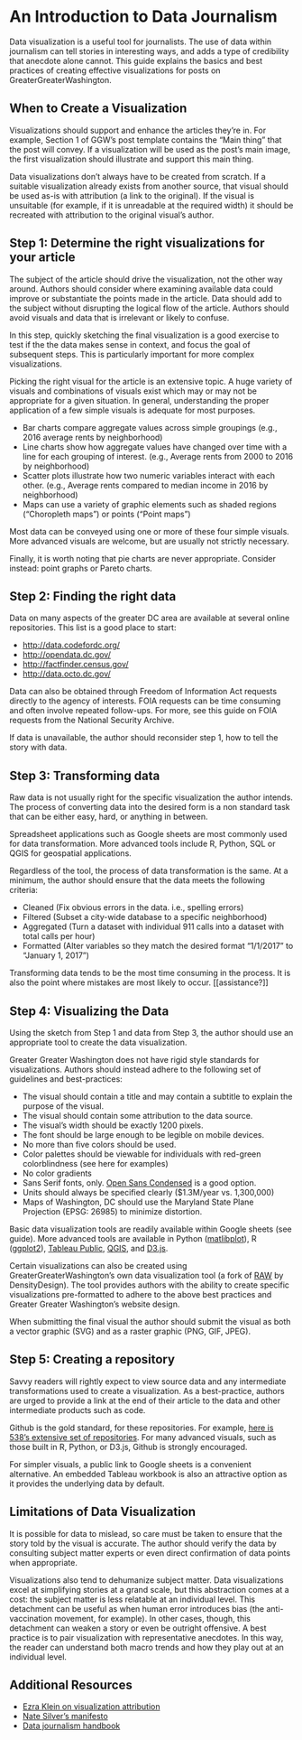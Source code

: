 # An Introduction to Data Journalism

Data visualization is a useful tool for journalists. The use of data within journalism can tell stories in interesting ways, and adds a type of credibility that anecdote alone cannot. This guide explains the basics and best practices of creating effective visualizations for posts on GreaterGreaterWashington.

## When to Create a Visualization

Visualizations should support and enhance the articles they’re in. For example, Section 1 of GGW’s post template contains the “Main thing” that the post will convey. If a visualization will be used as the post’s main image, the first visualization should illustrate and support this main thing.

Data visualizations don’t always have to be created from scratch. If a suitable visualization already exists from another source, that visual should be used as-is with attribution (a link to the original). If the visual is unsuitable (for example, if it is unreadable at the required width) it should be recreated with attribution to the original visual’s author.

## Step 1: Determine the right visualizations for your article

The subject of the article should drive the visualization, not the other way around. Authors should consider where examining available data could improve or substantiate the points made in the article. Data should add to the subject without disrupting the logical flow of the article. Authors should avoid visuals and data that is irrelevant or likely to confuse.

In this step, quickly sketching the final visualization is a good exercise to test if the the data makes sense in context, and focus the goal of subsequent steps. This is particularly important for more complex visualizations.

Picking the right visual for the article is an extensive topic. A huge variety of visuals and combinations of visuals exist which may or may not be appropriate for a given situation.  In general, understanding the proper application of a few simple visuals is adequate for most purposes.

* Bar charts compare aggregate values across simple groupings (e.g., 2016 average rents by neighborhood)
* Line charts show how aggregate values have changed over time with a line for each grouping of interest. (e.g., Average rents from 2000 to 2016 by neighborhood)
* Scatter plots illustrate how two numeric variables interact with each other. (e.g., Average rents compared to median income in 2016 by neighborhood)
* Maps can use a variety of graphic elements such as shaded regions (“Choropleth maps”) or points (“Point maps”)

Most data can be conveyed using one or more of these four simple visuals. More advanced visuals are welcome, but are usually not strictly necessary.

Finally, it is worth noting that pie charts are never appropriate. Consider instead: point graphs or Pareto charts.

## Step 2: Finding the right data

Data on many aspects of the greater DC area are available at several online repositories. This list is a good place to start:

* http://data.codefordc.org/
* http://opendata.dc.gov/
* http://factfinder.census.gov/
* http://data.octo.dc.gov/

Data can also be obtained through Freedom of Information Act requests directly to the agency of interests. FOIA requests can be  time consuming and often involve repeated follow-ups. For more, see this guide on FOIA requests from the National Security Archive.

If data is unavailable, the author should reconsider step 1, how to tell the story with data.

## Step 3: Transforming data

Raw data is not usually right for the specific visualization the author intends. The process of converting data into the desired form is a non standard task that can be either easy, hard, or anything in between. 

Spreadsheet applications such as Google sheets are most commonly used for data transformation. More advanced tools include R, Python, SQL or QGIS for geospatial applications.  

Regardless of the tool, the process of data transformation is the same. At a minimum, the author should ensure that the data meets the following criteria:

* Cleaned (Fix obvious errors in the data. i.e., spelling errors)
* Filtered (Subset a city-wide database to a specific neighborhood)
* Aggregated (Turn a dataset with individual 911 calls into a dataset with total calls per hour)
* Formatted (Alter variables so they match the desired format  “1/1/2017” to “January 1, 2017”)

Transforming data tends to be the most time consuming in the process. It is also the point where mistakes are most likely to occur. [[assistance?]]

## Step 4: Visualizing the Data

Using the sketch from Step 1 and data from Step 3, the author should use an appropriate tool to create the data visualization. 

Greater Greater Washington does not have rigid style standards for visualizations. Authors should instead adhere to the following set of guidelines and best-practices: 

* The visual should contain a title and may contain a subtitle to explain the purpose of the visual.
* The visual should contain some attribution to the data source.
* The visual’s width should be exactly 1200 pixels.
* The font should be large enough to be legible on mobile devices. 
* No more than five colors should be used.
* Color palettes should be viewable for individuals with red-green colorblindness  (see here for examples)
* No color gradients
* Sans Serif fonts, only. [Open Sans Condensed](https://fonts.google.com/specimen/Open+Sans+Condensed) is a good option.
* Units should always be specified clearly ($1.3M/year vs. 1,300,000)
* Maps of Washington, DC should use the Maryland State Plane Projection (EPSG: 26985) to minimize distortion.

Basic data visualization tools are readily available within Google sheets (see guide). More advanced tools are available in Python ([matlibplot](http://matplotlib.org/)), R ([ggplot2](http://ggplot2.org/)), [Tableau Public](https://public.tableau.com/s/), [QGIS](http://www.qgis.org/en/site/), and [D3.js](https://d3js.org/).

Certain visualizations can also be created using GreaterGreaterWashington’s own data visualization tool (a fork of [RAW](http://raw.densitydesign.org/) by DensityDesign). The tool provides authors with the ability to create specific visualizations pre-formatted to adhere to the above best practices and Greater Greater Washington’s website design.

When submitting the final visual the author should submit the visual as both a vector graphic (SVG) and as a raster graphic (PNG, GIF, JPEG). 

## Step 5: Creating a repository

Savvy readers will rightly expect to view source data and any intermediate transformations used to create a visualization. As a best-practice, authors are urged to provide a link at the end of their article to the data and other intermediate products such as code. 

Github is the gold standard, for these repositories. For example, [here is 538’s extensive set of repositories](https://github.com/fivethirtyeight/data). For many advanced visuals, such as those built in R, Python, or D3.js, Github is strongly encouraged. 

For simpler visuals, a public link to Google sheets is a convenient alternative. An embedded Tableau workbook is also an attractive option as it provides the underlying data by default.

## Limitations of Data Visualization

It is possible for data to mislead, so care must be taken to ensure that the story told by the visual is accurate. The author should verify the data by consulting subject matter experts or even direct confirmation of data points when appropriate. 

Visualizations also tend to dehumanize subject matter. Data visualizations excel at simplifying stories at a grand scale, but this abstraction comes at a cost: the subject matter is less relatable at an individual level. This detachment can be useful as when human error introduces bias (the anti-vaccination movement, for example). In other cases, though, this detachment can weaken a story or even be outright offensive. A best practice is to pair visualization with representative anecdotes. In this way, the reader can understand both macro trends and how they play out at an individual level.

## Additional Resources 
* [Ezra Klein on visualization attribution](http://www.vox.com/2015/4/13/8405999/how-vox-aggregates)
* [Nate Silver’s manifesto](http://fivethirtyeight.com/features/what-the-fox-knows/)
* [Data journalism handbook](http://datajournalismhandbook.org/1.0/en/)
